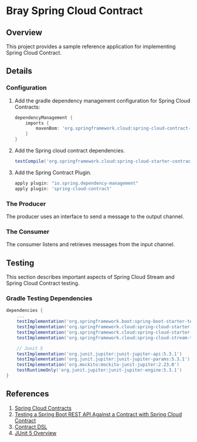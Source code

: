 # Bray Spring Cloud Contract

## Overview

This project provides a sample reference application for implementing Spring Cloud Contract.

## Details

### Configuration

1. Add the gradle dependency management configuration for Spring Cloud Contracts:  
    ```groovy
    dependencyManagement {
        imports {
            mavenBom: 'org.springframework.cloud:spring-cloud-contract-dependencies:2.0.1.RELEASE'
        }
    }
    ```
2. Add the Spring cloud contract dependencies.
    ```groovy
    testCompile('org.springframework.cloud:spring-cloud-starter-contract-verifier')
    ```
3. Add the Spring Contract Plugin.
    ```groovy
    apply plugin: "io.spring.dependency-management"
    apply plugin: 'spring-cloud-contract'
    ```

### The Producer

The producer uses an interface to send a message to the output channel.

### The Consumer

The consumer listens and retrieves messages from the input channel.

## Testing

This section describes important aspects of Spring Cloud Stream and Spring Cloud Contract testing.

### Gradle Testing Dependencies

```groovy
dependencies {
    ...
    testImplementation('org.springframework.boot:spring-boot-starter-test')
    testImplementation('org.springframework.cloud:spring-cloud-starter-contract-stub-runner')
    testImplementation('org.springframework.cloud:spring-cloud-starter-contract-verifier')
    testImplementation('org.springframework.cloud:spring-cloud-stream-test-support')

    // Junit 5
    testImplementation('org.junit.jupiter:junit-jupiter-api:5.3.1')
    testImplementation('org.junit.jupiter:junit-jupiter-params:5.3.1')
    testImplementation('org.mockito:mockito-junit-jupiter:2.23.0')
    testRuntimeOnly('org.junit.jupiter:junit-jupiter-engine:5.3.1')
}
```

## References

1. [Spring Cloud Contracts](https://cloud.spring.io/spring-cloud-contract)
2. [Testing a Spring Boot REST API Against a Contract with Spring Cloud Contract](https://reflectoring.io/consumer-driven-contract-provider-spring-cloud-contract/)
3. [Contract DSL](https://cloud.spring.io/spring-cloud-contract/multi/multi__contract_dsl.html)
4. [JUnit 5 Overview](https://junit.org/junit5/docs/current/user-guide/)